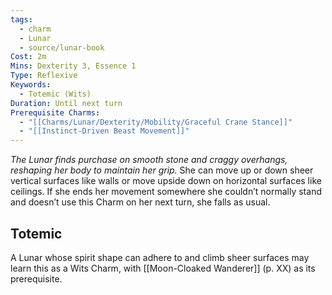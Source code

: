 ```yaml
---
tags:
  - charm
  - Lunar
  - source/lunar-book
Cost: 2m
Mins: Dexterity 3, Essence 1
Type: Reflexive
Keywords:
  - Totemic (Wits)
Duration: Until next turn
Prerequisite Charms:
  - "[[Charms/Lunar/Dexterity/Mobility/Graceful Crane Stance]]"
  - "[[Instinct-Driven Beast Movement]]"
---
```

*The Lunar finds purchase on smooth stone and craggy overhangs, reshaping her body to maintain her grip.*
She can move up or down sheer vertical surfaces like walls or move upside down on horizontal surfaces like ceilings. If she ends her movement somewhere she couldn’t normally stand and doesn’t use this Charm on her next turn, she falls as usual. 
## Totemic 

A Lunar whose spirit shape can adhere to and climb sheer surfaces may learn this as a Wits Charm, with [[Moon-Cloaked Wanderer]] (p. XX) as its prerequisite.